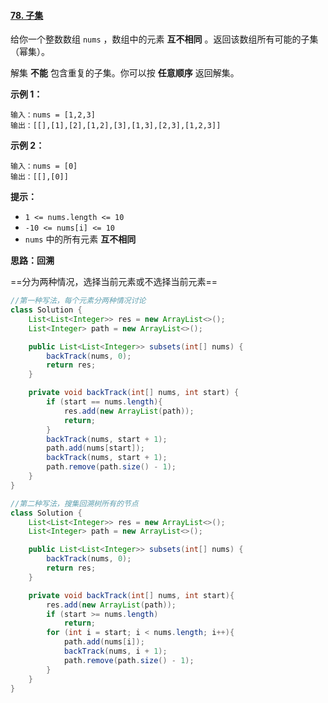 #### [78. 子集](https://leetcode-cn.com/problems/subsets/)



给你一个整数数组 `nums` ，数组中的元素 **互不相同** 。返回该数组所有可能的子集（幂集）。

解集 **不能** 包含重复的子集。你可以按 **任意顺序** 返回解集。

 

**示例 1：**

```
输入：nums = [1,2,3]
输出：[[],[1],[2],[1,2],[3],[1,3],[2,3],[1,2,3]]
```

**示例 2：**

```
输入：nums = [0]
输出：[[],[0]]
```

 

**提示：**

- `1 <= nums.length <= 10`
- `-10 <= nums[i] <= 10`
- `nums` 中的所有元素 **互不相同**



**思路：回溯**

==分为两种情况，选择当前元素或不选择当前元素==

```java
//第一种写法，每个元素分两种情况讨论
class Solution {
    List<List<Integer>> res = new ArrayList<>();
    List<Integer> path = new ArrayList<>();

    public List<List<Integer>> subsets(int[] nums) {
        backTrack(nums, 0);
        return res;
    }

    private void backTrack(int[] nums, int start) {
        if (start == nums.length){
            res.add(new ArrayList(path));
            return;
        }
        backTrack(nums, start + 1);
        path.add(nums[start]);
        backTrack(nums, start + 1);
        path.remove(path.size() - 1);
    }
}

//第二种写法，搜集回溯树所有的节点
class Solution {
    List<List<Integer>> res = new ArrayList<>();
    List<Integer> path = new ArrayList<>();

    public List<List<Integer>> subsets(int[] nums) {
        backTrack(nums, 0);
        return res;
    }

    private void backTrack(int[] nums, int start){
        res.add(new ArrayList(path));
        if (start >= nums.length)   
            return;
        for (int i = start; i < nums.length; i++){
            path.add(nums[i]);
            backTrack(nums, i + 1);
            path.remove(path.size() - 1);
        }
    }
}
```

